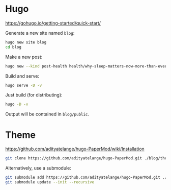 # Hugo

https://gohugo.io/getting-started/quick-start/

Generate a new site named `blog`:

```bash
hugo new site blog
cd blog
```

Make a new post:

```bash
hugo new --kind post-health health/why-sleep-matters-now-more-than-ever.md
```

Build and serve:

```bash
hugo serve -D -v
```

Just build (for distributing):

```bash
hugo -D -v
```

Output will be contained in `blog/public`.

# Theme

https://github.com/adityatelange/hugo-PaperMod/wiki/Installation

```bash
git clone https://github.com/adityatelange/hugo-PaperMod.git ./blog/themes/PaperMod
```

Alternatively, use a submodule:

```bash
git submodule add https://github.com/adityatelange/hugo-PaperMod.git ./blog/themes/PaperMod --depth=1
git submodule update --init --recursive
```

